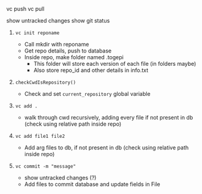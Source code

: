 vc push
vc pull

show untracked changes
show git status

1. `vc init reponame`
    * Call mkdir with reponame
    * Get repo details, push to database
    * Inside repo, make folder named .togepi
        * This folder will store each version of each file (in folders maybe)
        * Also store repo_id and other details in info.txt

2. `checkCwdIsRepository()`
    * Check and set `current_repository` global variable

3. `vc add .`
    * walk through cwd recursively, adding every file if not present in db (check using relative path inside repo)
    
4. `vc add file1 file2`
    * Add arg files to db, if not present in db (check using relative path inside repo)

5. `vc commit -m "message"`
    * show untracked changes (?)
    * Add files to commit database and update fields in File

